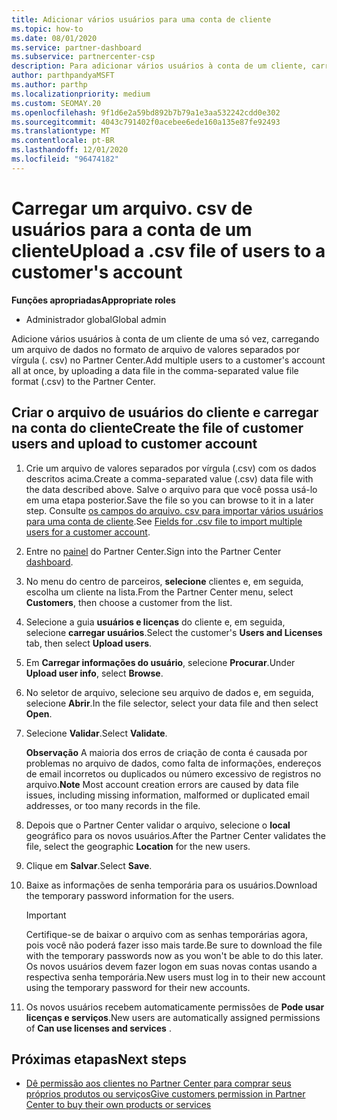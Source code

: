 ```yaml
---
title: Adicionar vários usuários para uma conta de cliente
ms.topic: how-to
ms.date: 08/01/2020
ms.service: partner-dashboard
ms.subservice: partnercenter-csp
description: Para adicionar vários usuários à conta de um cliente, carregue um arquivo de dados no Partner Center usando o formato de arquivo. csv (valores separados por vírgulas).
author: parthpandyaMSFT
ms.author: parthp
ms.localizationpriority: medium
ms.custom: SEOMAY.20
ms.openlocfilehash: 9f1d6e2a59bd892b7b79a1e3aa532242cdd0e302
ms.sourcegitcommit: 4043c791402f0acebee6ede160a135e87fe92493
ms.translationtype: MT
ms.contentlocale: pt-BR
ms.lasthandoff: 12/01/2020
ms.locfileid: "96474182"
---
```

# <a name="upload-a-csv-file-of-users-to-a-customers-account"></a><span data-ttu-id="63041-103">Carregar um arquivo. csv de usuários para a conta de um cliente</span><span class="sxs-lookup"><span data-stu-id="63041-103">Upload a .csv file of users to a customer's account</span></span>


<span data-ttu-id="63041-104">**Funções apropriadas**</span><span class="sxs-lookup"><span data-stu-id="63041-104">**Appropriate roles**</span></span>

- <span data-ttu-id="63041-105">Administrador global</span><span class="sxs-lookup"><span data-stu-id="63041-105">Global admin</span></span>

<span data-ttu-id="63041-106">Adicione vários usuários à conta de um cliente de uma só vez, carregando um arquivo de dados no formato de arquivo de valores separados por vírgula (. csv) no Partner Center.</span><span class="sxs-lookup"><span data-stu-id="63041-106">Add multiple users to a customer's account all at once, by uploading a data file in the comma-separated value file format (.csv) to the Partner Center.</span></span> 

## <a name="create-the-file-of-customer-users-and-upload-to-customer-account"></a><span data-ttu-id="63041-107">Criar o arquivo de usuários do cliente e carregar na conta do cliente</span><span class="sxs-lookup"><span data-stu-id="63041-107">Create the file of customer users and upload to customer account</span></span>

1. <span data-ttu-id="63041-108">Crie um arquivo de valores separados por vírgula (.csv) com os dados descritos acima.</span><span class="sxs-lookup"><span data-stu-id="63041-108">Create a comma-separated value (.csv) data file with the data described above.</span></span> <span data-ttu-id="63041-109">Salve o arquivo para que você possa usá-lo em uma etapa posterior.</span><span class="sxs-lookup"><span data-stu-id="63041-109">Save the file so you can browse to it in a later step.</span></span> <span data-ttu-id="63041-110">Consulte [os campos do arquivo. csv para importar vários usuários para uma conta de cliente](file-customer-users.md).</span><span class="sxs-lookup"><span data-stu-id="63041-110">See [Fields for .csv file to import multiple users for a customer account](file-customer-users.md).</span></span> 

2. <span data-ttu-id="63041-111">Entre no [painel](https://partner.microsoft.com/dashboard) do Partner Center.</span><span class="sxs-lookup"><span data-stu-id="63041-111">Sign into the Partner Center [dashboard](https://partner.microsoft.com/dashboard).</span></span>

3. <span data-ttu-id="63041-112">No menu do centro de parceiros, **selecione** clientes e, em seguida, escolha um cliente na lista.</span><span class="sxs-lookup"><span data-stu-id="63041-112">From the Partner Center menu, select **Customers**, then choose a customer from the list.</span></span>

4. <span data-ttu-id="63041-113">Selecione a guia **usuários e licenças** do cliente e, em seguida, selecione **carregar usuários**.</span><span class="sxs-lookup"><span data-stu-id="63041-113">Select the customer's **Users and Licenses** tab, then select **Upload users**.</span></span>

5. <span data-ttu-id="63041-114">Em **Carregar informações do usuário**, selecione **Procurar**.</span><span class="sxs-lookup"><span data-stu-id="63041-114">Under **Upload user info**, select **Browse**.</span></span>

6. <span data-ttu-id="63041-115">No seletor de arquivo, selecione seu arquivo de dados e, em seguida, selecione **Abrir**.</span><span class="sxs-lookup"><span data-stu-id="63041-115">In the file selector, select your data file and then select **Open**.</span></span>

7. <span data-ttu-id="63041-116">Selecione **Validar**.</span><span class="sxs-lookup"><span data-stu-id="63041-116">Select **Validate**.</span></span>

    <span data-ttu-id="63041-117">**Observação**  A maioria dos erros de criação de conta é causada por problemas no arquivo de dados, como falta de informações, endereços de email incorretos ou duplicados ou número excessivo de registros no arquivo.</span><span class="sxs-lookup"><span data-stu-id="63041-117">**Note**  Most account creation errors are caused by data file issues, including missing information, malformed or duplicated email addresses, or too many records in the file.</span></span>

8. <span data-ttu-id="63041-118">Depois que o Partner Center validar o arquivo, selecione o **local** geográfico para os novos usuários.</span><span class="sxs-lookup"><span data-stu-id="63041-118">After the Partner Center validates the file, select the geographic **Location** for the new users.</span></span>
9. <span data-ttu-id="63041-119">Clique em **Salvar**.</span><span class="sxs-lookup"><span data-stu-id="63041-119">Select **Save**.</span></span>
10. <span data-ttu-id="63041-120">Baixe as informações de senha temporária para os usuários.</span><span class="sxs-lookup"><span data-stu-id="63041-120">Download the temporary password information for the users.</span></span>

    >[!IMPORTANT]
    > <span data-ttu-id="63041-121">Certifique-se de baixar o arquivo com as senhas temporárias agora, pois você não poderá fazer isso mais tarde.</span><span class="sxs-lookup"><span data-stu-id="63041-121">Be sure to download the file with the temporary passwords now as you won't be able to do this later.</span></span> <span data-ttu-id="63041-122">Os novos usuários devem fazer logon em suas novas contas usando a respectiva senha temporária.</span><span class="sxs-lookup"><span data-stu-id="63041-122">New users must log in to their new account using the temporary password for their new accounts.</span></span>

11. <span data-ttu-id="63041-123">Os novos usuários recebem automaticamente permissões de **Pode usar licenças e serviços**.</span><span class="sxs-lookup"><span data-stu-id="63041-123">New users are automatically assigned permissions of **Can use licenses and services** .</span></span> 

## <a name="next-steps"></a><span data-ttu-id="63041-124">Próximas etapas</span><span class="sxs-lookup"><span data-stu-id="63041-124">Next steps</span></span>

- [<span data-ttu-id="63041-125">Dê permissão aos clientes no Partner Center para comprar seus próprios produtos ou serviços</span><span class="sxs-lookup"><span data-stu-id="63041-125">Give customers permission in Partner Center to buy their own products or services</span></span>](give-customers-permission.md)

